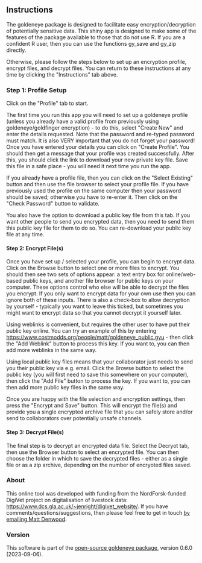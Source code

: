## Instructions

The goldeneye package is designed to facilitate easy encryption/decryption of potentially sensitive data.  This shiny app is designed to make some of the features of the package available to those that do not use R.  If you are a confident R user, then you can use the functions gy_save and gy_zip directly.

Otherwise, please follow the steps below to set up an encryption profile, encrypt files, and decrypt files.  You can return to these instructions at any time by clicking the "Instructions" tab above.

### Step 1:  Profile Setup

Click on the "Profile" tab to start.  

The first time you run this app you will need to set up a goldeneye profile (unless you already have a valid profile from previously using goldeneye/goldfinger encryption) - to do this, select "Create New" and enter the details requested.  Note that the password and re-typed password must match.  It is also VERY important that you do not forget your password!  Once you have entered your details you can click on "Create Profile".  You should then get a message that your profile was created successfully.  After this, you should click the link to download your new private key file.  Save this file in a safe place - you will need it next time you run the app.

If you already have a profile file, then you can click on the "Select Existing" button and then use the file browser to select your profile file.  If you have previously used the profile on the same computer then your password should be saved; otherwise you have to re-enter it.  Then click on the "Check Password" button to validate.

You also have the option to download a public key file from this tab.  If you want other people to send you encrypted data, then you need to send them this public key file for them to do so.  You can re-download your public key file at any time.


#### Step 2:  Encrypt File(s)

Once you have set up / selected your profile, you can begin to encrypt data.  Click on the Browse button to select one or more files to encrypt.  You should then see two sets of options appear:  a text entry box for online/web-based public keys, and another file browser for public keys on your computer.  These options control who else will be able to decrypt the files you encrypt. If you only want to encrypt data for your own use then you can ignore both of these inputs. There is also a check-box to allow decryption by yourself - typically you want to leave this ticked, but sometimes you might want to encrypt data so that you cannot decrypt it yourself later.

Using weblinks is convenient, but requires the other user to have put their public key online.  You can try an example of this by entering https://www.costmodds.org/people/matt/goldeneye_public.gyu - then click the "Add Weblink" button to process this key.  If you want to, you can then add more weblinks in the same way.

Using local public key files means that your collaborator just needs to send you their public key via e.g. email.  Click the Browse button to select the public key (you will first need to save this somewhere on your computer), then click the "Add File" button to process the key.  If you want to, you can then add more public key files in the same way.

Once you are happy with the file selection and encryption settings, then press the "Encrypt and Save" button.  This will encrypt the file(s) and provide you a single encrypted archive file that you can safely store and/or send to collaborators over potentially unsafe channels.


#### Step 3:  Decrypt File(s)

The final step is to decrypt an encrypted data file.  Select the Decryot tab, then use the Browser button to select an encrypted file.  You can then choose the folder in which to save the decrypted files - either as a single file or as a zip archive, depending on the number of encryoted files saved.


### About

This online tool was developed with funding from the NordForsk-funded DigiVet project on digitalisation of livestock data:  https://www.dcs.gla.ac.uk/~jenright/digivet_website/.  If you have comments/questions/suggestions, then please feel free to get in touch [by emailing Matt Denwood](md@sund.ku.dk).


### Version

This software is part of the [open-source goldeneye package](https://github.com/ku-awdc/goldeneye), version 0.6.0 (2023-09-06).
